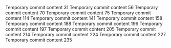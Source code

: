 Temporary commit content 31
Temporary commit content 56
Temporary commit content 70
Temporary commit content 75
Temporary commit content 114
Temporary commit content 141
Temporary commit content 158
Temporary commit content 188
Temporary commit content 196
Temporary commit content 197
Temporary commit content 205
Temporary commit content 214
Temporary commit content 224
Temporary commit content 227
Temporary commit content 235
